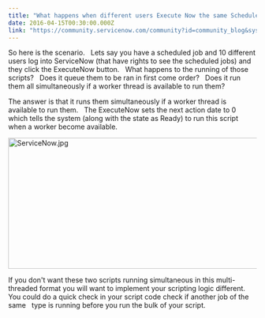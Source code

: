 ```yaml
---
title: "What happens when different users Execute Now the same Scheduled Job"
date: 2016-04-15T00:30:00.000Z
link: "https://community.servicenow.com/community?id=community_blog&sys_id=87ecee65dbd0dbc01dcaf3231f961938"
---
```

<p>So here is the scenario.   Lets say you have a scheduled job and 10 different users log into ServiceNow (that have rights to see the scheduled jobs) and they click the ExecuteNow button.   What happens to the running of those scripts?   Does it queue them to be ran in first come order?   Does it run them all simultaneously if a worker thread is available to run them?</p><p></p><p>The answer is that it runs them simultaneously if a worker thread is available to run them.   The ExecuteNow sets the next action date to 0 which tells the system (along with the state as Ready) to run this script when a worker become available. </p><p></p><p><img   alt="ServiceNow.jpg" class="image-1 jive-image" height="265" src="a84fc94edb1897049c9ffb651f96192a.iix" style="height: 265px; width: 842.5641025641025px;" width="843"/></p><p></p><p>If you don't want these two scripts running simultaneous in this multi-threaded format you will want to implement your scripting logic different.   You could do a quick check in your script code check if another job of the same   type is running before you run the bulk of your script.   </p>